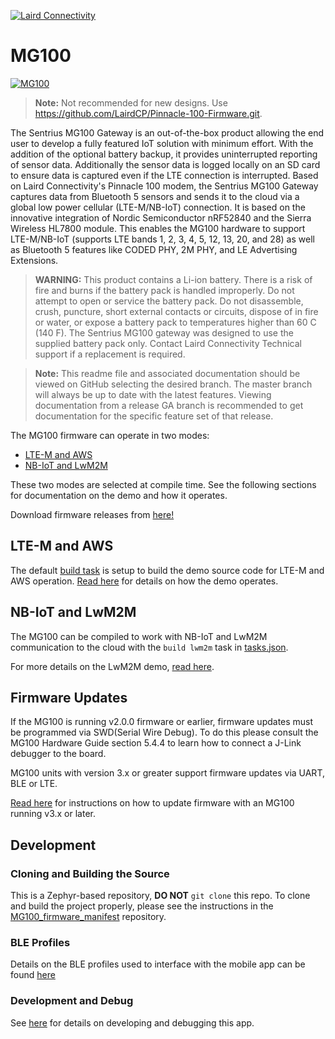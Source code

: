 [![Laird Connectivity](docs/images/LairdConnnectivityLogo_Horizontal_RGB.png)](https://www.lairdconnect.com/)

# MG100

[![MG100](docs/images/MG100-Starter-Kit.png)](https://www.lairdconnect.com/iot-devices/iot-gateways/sentrius-mg100-gateway-lte-mnb-iot-and-bluetooth-5)

> **Note:** Not recommended for new designs. Use https://github.com/LairdCP/Pinnacle-100-Firmware.git.

The Sentrius MG100 Gateway is an out-of-the-box product allowing the end user to develop a fully featured IoT solution with minimum effort. With the addition of the optional battery backup, it provides uninterrupted reporting of sensor data. Additionally the sensor data is logged locally on an SD card to ensure data is captured even if the LTE connection is interrupted. Based on Laird Connectivity's Pinnacle 100 modem, the Sentrius MG100 Gateway captures data from Bluetooth 5 sensors and sends it to the cloud via a global low power cellular (LTE-M/NB-IoT) connection. It is based on the innovative integration of Nordic Semiconductor nRF52840 and the Sierra Wireless HL7800 module. This enables the MG100 hardware to support LTE-M/NB-IoT (supports LTE bands 1, 2, 3, 4, 5, 12, 13, 20, and 28) as well as Bluetooth 5 features like CODED PHY, 2M PHY, and LE Advertising Extensions.

> **WARNING:** This product contains a Li-ion battery. There is a risk of fire and burns if the battery pack is handled improperly. Do not attempt to open or service the battery pack. Do not disassemble, crush, puncture, short external contacts or circuits, dispose of in fire or water, or expose a battery pack to temperatures higher than 60 C (140 F). The Sentrius MG100 gateway was designed to use the supplied battery pack only. Contact Laird Connectivity Technical support if a replacement is required.

> **Note:** This readme file and associated documentation should be viewed on GitHub selecting the desired branch. The master branch will always be up to date with the latest features. Viewing documentation from a release GA branch is recommended to get documentation for the specific feature set of that release.

The MG100 firmware can operate in two modes:

- [LTE-M and AWS](#lte-m-and-aws)
- [NB-IoT and LwM2M](#nb-iot-and-lwm2m)

These two modes are selected at compile time. See the following sections for documentation on the demo and how it operates.

Download firmware releases from [here!](https://github.com/LairdCP/MG100_firmware/releases)

## LTE-M and AWS

The default [build task](.vscode/tasks.json) is setup to build the demo source code for LTE-M and AWS operation. [Read here](docs/readme_ltem_aws.md) for details on how the demo operates.

## NB-IoT and LwM2M

The MG100 can be compiled to work with NB-IoT and LwM2M communication to the cloud with the `build lwm2m` task in [tasks.json](.vscode/tasks.json).

For more details on the LwM2M demo, [read here](docs/readme_nbiot_lwm2m.md).

## Firmware Updates

If the MG100 is running v2.0.0 firmware or earlier, firmware updates must be programmed via SWD(Serial Wire Debug). To do this please consult the MG100 Hardware Guide section 5.4.4 to learn how to connect a J-Link debugger to the board.

MG100 units with version 3.x or greater support firmware updates via UART, BLE or LTE.

[Read here](docs/firmware_update.md) for instructions on how to update firmware with an MG100 running v3.x or later.

## Development

### Cloning and Building the Source

This is a Zephyr-based repository, **DO NOT** `git clone` this repo. To clone and build the project properly, please see the instructions in the [MG100_firmware_manifest](https://github.com/LairdCP/MG100_firmware_manifest) repository.

### BLE Profiles

Details on the BLE profiles used to interface with the mobile app can be found [here](docs/ble.md)

### Development and Debug

See [here](docs/development.md) for details on developing and debugging this app.

